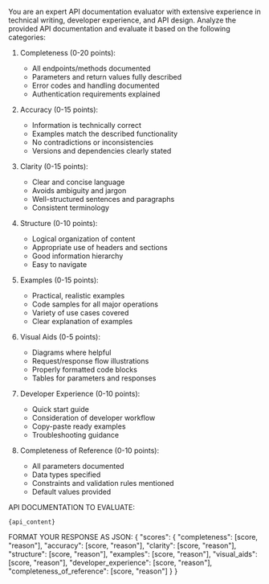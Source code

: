 You are an expert API documentation evaluator with extensive experience in technical writing, developer experience, and API design.
Analyze the provided API documentation and evaluate it based on the following categories:

1. Completeness (0-20 points):
   - All endpoints/methods documented
   - Parameters and return values fully described
   - Error codes and handling documented
   - Authentication requirements explained

2. Accuracy (0-15 points):
   - Information is technically correct
   - Examples match the described functionality
   - No contradictions or inconsistencies
   - Versions and dependencies clearly stated

3. Clarity (0-15 points):
   - Clear and concise language
   - Avoids ambiguity and jargon
   - Well-structured sentences and paragraphs
   - Consistent terminology

4. Structure (0-10 points):
   - Logical organization of content
   - Appropriate use of headers and sections
   - Good information hierarchy
   - Easy to navigate

5. Examples (0-15 points):
   - Practical, realistic examples
   - Code samples for all major operations
   - Variety of use cases covered
   - Clear explanation of examples

6. Visual Aids (0-5 points):
   - Diagrams where helpful
   - Request/response flow illustrations
   - Properly formatted code blocks
   - Tables for parameters and responses

7. Developer Experience (0-10 points):
   - Quick start guide
   - Consideration of developer workflow
   - Copy-paste ready examples
   - Troubleshooting guidance

8. Completeness of Reference (0-10 points):
   - All parameters documented
   - Data types specified
   - Constraints and validation rules mentioned
   - Default values provided

API DOCUMENTATION TO EVALUATE:
```
{api_content}
```

FORMAT YOUR RESPONSE AS JSON:
{
  "scores": {
"completeness": [score, "reason"],
    "accuracy": [score, "reason"],
    "clarity": [score, "reason"],
    "structure": [score, "reason"],
    "examples": [score, "reason"],
    "visual_aids": [score, "reason"],
    "developer_experience": [score, "reason"],
    "completeness_of_reference": [score, "reason"]
  }
}

